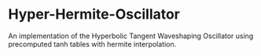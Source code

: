 # Hyper-Hermite-Oscillator
An implementation of the Hyperbolic Tangent Waveshaping Oscillator using precomputed tanh tables with hermite interpolation. 
